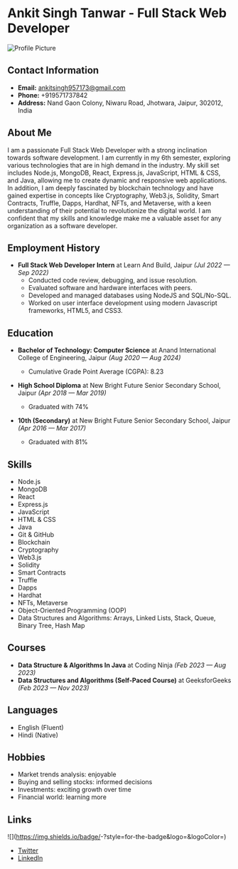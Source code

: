 # Ankit Singh Tanwar - Full Stack Web Developer

![Profile Picture](profile_picture.png)

## Contact Information

- **Email:** ankitsingh957173@gmail.com
- **Phone:** +919571737842
- **Address:** Nand Gaon Colony, Niwaru Road, Jhotwara, Jaipur, 302012, India

## About Me

I am a passionate Full Stack Web Developer with a strong inclination towards software development. I am currently in my 6th semester, exploring various technologies that are in high demand in the industry. My skill set includes Node.js, MongoDB, React, Express.js, JavaScript, HTML & CSS, and Java, allowing me to create dynamic and responsive web applications. In addition, I am deeply fascinated by blockchain technology and have gained expertise in concepts like Cryptography, Web3.js, Solidity, Smart Contracts, Truffle, Dapps, Hardhat, NFTs, and Metaverse, with a keen understanding of their potential to revolutionize the digital world. I am confident that my skills and knowledge make me a valuable asset for any organization as a software developer.

## Employment History

- **Full Stack Web Developer Intern** at Learn And Build, Jaipur *(Jul 2022 — Sep 2022)*
  - Conducted code review, debugging, and issue resolution.
  - Evaluated software and hardware interfaces with peers.
  - Developed and managed databases using NodeJS and SQL/No-SQL.
  - Worked on user interface development using modern Javascript frameworks, HTML5, and CSS3.

## Education

- **Bachelor of Technology: Computer Science** at Anand International College of Engineering, Jaipur *(Aug 2020 — Aug 2024)*
  - Cumulative Grade Point Average (CGPA): 8.23

- **High School Diploma** at New Bright Future Senior Secondary School, Jaipur *(Apr 2018 — Mar 2019)*
  - Graduated with 74%

- **10th (Secondary)** at New Bright Future Senior Secondary School, Jaipur *(Apr 2016 — Mar 2017)*
  - Graduated with 81%

## Skills

- Node.js
- MongoDB
- React
- Express.js
- JavaScript
- HTML & CSS
- Java
- Git & GitHub
- Blockchain
- Cryptography
- Web3.js
- Solidity
- Smart Contracts
- Truffle
- Dapps
- Hardhat
- NFTs, Metaverse
- Object-Oriented Programming (OOP)
- Data Structures and Algorithms: Arrays, Linked Lists, Stack, Queue, Binary Tree, Hash Map

## Courses

- **Data Structure & Algorithms In Java** at Coding Ninja *(Feb 2023 — Aug 2023)*
- **Data Structures and Algorithms (Self-Paced Course)** at GeeksforGeeks *(Feb 2023 — Nov 2023)*

## Languages

- English (Fluent)
- Hindi (Native)

## Hobbies

- Market trends analysis: enjoyable
- Buying and selling stocks: informed decisions
- Investments: exciting growth over time
- Financial world: learning more

## Links
![<Twitter>](https://img.shields.io/badge/<Twitter>-<Background Color>?style=for-the-badge&logo=<Twitter>&logoColor=<RED>)


- [Twitter](https://twitter.com/ankitsingh)
- [LinkedIn](https://www.linkedin.com/in/ankitsinghtanwar/)
